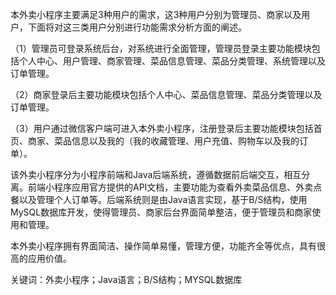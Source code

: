 本外卖小程序主要满足3种用户的需求，这3种用户分别为管理员、商家以及用户，下面将对这三类用户分别进行功能需求分析方面的阐述。

（1）管理员可登录系统后台，对系统进行全面管理，管理员登录主要功能模块包括个人中心、用户管理、商家管理、菜品信息管理、菜品分类管理、系统管理以及订单管理。

（2）商家登录后主要功能模块包括个人中心、菜品信息管理、菜品分类管理以及订单管理。

（3）用户通过微信客户端可进入本外卖小程序，注册登录后主要功能模块包括首页、商家、菜品信息以及我的（我的收藏管理、用户充值、购物车以及我的订单）。

该外卖小程序分为小程序前端和Java后端系统，遵循数据前后端交互，相互分离。前端小程序应用官方提供的API文档，主要功能为查看外卖菜品信息、外卖点餐以及管理个人订单等。后端系统则是由Java语言实现，基于B/S结构，使用MySQL数据库开发，使得管理员、商家后台界面简单整洁，便于管理员和商家使用和管理。

本外卖小程序拥有界面简洁、操作简单易懂，管理方便，功能齐全等优点，具有很高的应用价值。

关键词：外卖小程序；Java语言；B/S结构；MYSQL数据库
